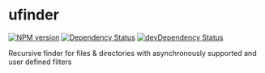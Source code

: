 ufinder
=======

[![NPM version](https://badge.fury.io/js/ufinder.png)](http://badge.fury.io/js/ufinder)
[![Dependency Status](https://david-dm.org/jetiny/ufinder.png)](https://david-dm.org/jetiny/ufinder)
[![devDependency Status](https://david-dm.org/jetiny/ufinder/dev-status.png)](https://david-dm.org/jetiny/ufinder#info=devDependencies)


Recursive finder for files &amp; directories with asynchronously supported and user defined filters
